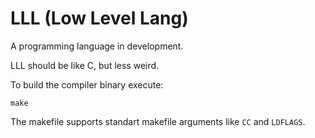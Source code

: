 # LLL (Low Level Lang)

A programming language in development.

LLL should be like C, but less weird.

To build the compiler binary execute:

```
make
```

The makefile supports standart makefile arguments like `CC` and `LDFLAGS`.
